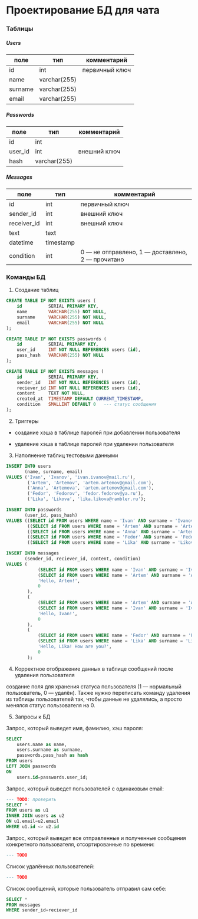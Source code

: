 # Проектирование БД для чата

### Таблицы

##### Users

| поле | тип | комментарий |
| - | - | - |
| id | int | первичный ключ |
| name | varchar(255) | |
| surname | varchar(255) | |
| email | varchar(255) | |

##### Passwords

| поле | тип | комментарий |
| - | - | - |
| id | int | |
| user_id | int | внешний ключ |
| hash | varchar(255) | |

##### Messages

| поле | тип | комментарий |
| - | - | - |
| id | int | первичный ключ |
| sender_id | int | внешний ключ |
| receiver_id | int | внешний ключ |
| text | text | |
| datetime | timestamp | |
| condition | int | 0 — не отправлено, 1 — доставлено, 2 — прочитано |


### Команды БД

1. Создание таблиц  

```sql
CREATE TABLE IF NOT EXISTS users ( 
    id          SERIAL PRIMARY KEY, 
    name        VARCHAR(255) NOT NULL, 
    surname     VARCHAR(255) NOT NULL, 
    email       VARCHAR(255) NOT NULL
);
```

```sql
CREATE TABLE IF NOT EXISTS passwords ( 
    id          SERIAL PRIMARY KEY, 
    user_id     INT NOT NULL REFERENCES users (id),
    pass_hash   VARCHAR(255) NOT NULL
);
```

```sql
CREATE TABLE IF NOT EXISTS messages ( 
    id          SERIAL PRIMARY KEY, 
    sender_id   INT NOT NULL REFERENCES users (id),
    reciever_id INT NOT NULL REFERENCES users (id),
    content     TEXT NOT NULL, 
    created_at  TIMESTAMP DEFAULT CURRENT_TIMESTAMP, 
    condition   SMALLINT DEFAULT 0   --- статус сообщения
);
```

2. Триггеры

- создание хэша в таблице паролей при добавлении пользователя
<!-- TODO -->
- удаление хэша в таблице паролей при удалении пользователя
<!-- TODO -->

3. Наполнение таблиц тестовыми данными

```sql
INSERT INTO users 
       (name, surname, email) 
VALUES ('Ivan', 'Ivanov', 'ivan.ivanov@mail.ru'), 
        ('Artem', 'Artemov', 'artem.artemov@gmail.com'), 
        ('Anna', 'Artemova', 'artem.artemov@gmail.com'), 
        ('Fedor', 'Fedorov', 'fedor.fedorov@ya.ru'), 
        ('Lika', 'Likova', 'lika.likova@rambler.ru');
```

```sql
INSERT INTO passwords 
       (user_id, pass_hash) 
VALUES ((SELECT id FROM users WHERE name = 'Ivan' AND surname = 'Ivanov'), 'oainc9a8y38gr42yfoaijcdpoaode4'), 
        ((SELECT id FROM users WHERE name = 'Artem' AND surname = 'Artemov'), 'poivn09203e1isd2wo1dp2w1wofmo7'), 
        ((SELECT id FROM users WHERE name = 'Anna' AND surname = 'Artemova'), 'poivn09103e1isd2wo1dp2w1wofmo7'), 
        ((SELECT id FROM users WHERE name = 'Fedor' AND surname = 'Fedorov'), '03efrjoeirfnowefdikjpsocdufmm3'), 
        ((SELECT id FROM users WHERE name = 'Lika' AND surname = 'Likova'), '09837gyuhjvbkfndsl9823uyref657');
```

```sql
INSERT INTO messages 
       (sender_id, reciever_id, content, condition) 
VALUES (
            (SELECT id FROM users WHERE name = 'Ivan' AND surname = 'Ivanov'), 
            (SELECT id FROM users WHERE name = 'Artem' AND surname = 'Artemov'), 
            'Hello, Artem!',
            0
        ), 
        (
            (SELECT id FROM users WHERE name = 'Artem' AND surname = 'Artemov'), 
            (SELECT id FROM users WHERE name = 'Ivan' AND surname = 'Ivanov'), 
            'Hello, Ivan!',
            0
        ), 
        (
            (SELECT id FROM users WHERE name = 'Fedor' AND surname = 'Fedorov'), 
            (SELECT id FROM users WHERE name = 'Lika' AND surname = 'Likova'), 
            'Hello, Lika! How are you?',
            0
        );
```

4. Корректное отображение данных в таблице сообщений после удаления пользователя

<!-- TODO -->

создание поля для хранения статуса пользователя (1 — нормальный пользователь, 0 — удалён). Также нужно переписать команду удаления из таблицы пользователей так, чтобы данные не удалялись, а просто менялся статус пользователя на 0.


5. Запросы к БД

Запрос, который выведет имя, фамилию, хэш пароля:  
```sql
SELECT 
    users.name as name,
    users.surname as surname,
    passwords.pass_hash as hash
FROM users 
LEFT JOIN passwords 
ON
    users.id=passwords.user_id;
```

Запрос, который выведет пользователей с одинаковым email:  
```sql
--- TODO: проверить
SELECT *
FROM users as u1
INNER JOIN users as u2
ON u1.email=u2.email
WHERE u1.id <> u2.id
```
Запрос, который выведет все отправленные и полученные сообщения конкретного пользователя, отсортированные по времени:  
```sql
--- TODO
```
Список удалённых пользователей:  
```sql
--- TODO
```
Список сообщений, которые пользователь отправил сам себе:  
```sql
SELECT *
FROM messages
WHERE sender_id=reciever_id
```
